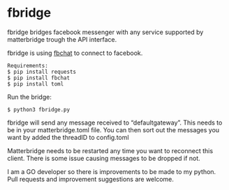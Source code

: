 # fbridge
fbridge bridges facebook messenger with any service supported by matterbridge trough the API interface. 

fbridge is using [fbchat](https://github.com/carpedm20/fbchat/) to connect to facebook.

```
Requirements:
$ pip install requests
$ pip install fbchat
$ pip install toml
```
Run the bridge:
```
$ python3 fbridge.py
```

fbridge will send any message received to “defaultgateway”. This needs to be in your matterbridge.toml file. You can then sort out the messages you want by added the threadID to config.toml

Matterbridge needs to be restarted any time you want to reconnect this client. There is some issue causing messages to be dropped if not.

I am a GO developer so there is improvements to be made to my python. Pull requests and improvement suggestions are welcome.
